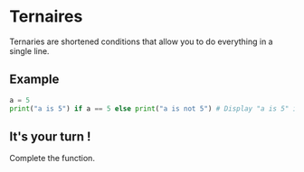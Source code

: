 # Ternaires

Ternaries are shortened conditions that allow you to do everything in a single line.

## Example

```python
a = 5
print("a is 5") if a == 5 else print("a is not 5") # Display "a is 5" if a == 5
```

## It's your turn !

Complete the function.